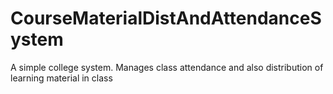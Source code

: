 # CourseMaterialDistAndAttendanceSystem
A simple college system. Manages class attendance and also distribution of learning material in class

